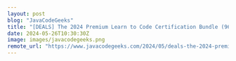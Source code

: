 ```yaml
---
layout: post
blog: "JavaCodeGeeks"
title: "[DEALS] The 2024 Premium Learn to Code Certification Bundle (96% off) & Other Deals Up To 98% Off – Offers End Soon!"
date: 2024-05-26T10:30:30Z
image: images/javacodegeeks.png
remote_url: "https://www.javacodegeeks.com/2024/05/deals-the-2024-premium-learn-to-code-certification-bundle-96-off-other-deals-up-to-98-off-offers-end-soon.html"
---
```

